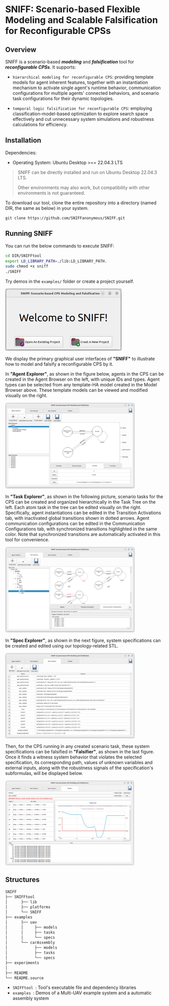 # SNIFF: Scenario-based Flexible Modeling and Scalable Falsification for Reconfigurable CPSs
## Overview
SNIFF is a scenario-based ***modeling*** and ***falsification*** tool for ***reconfigurable CPSs***.
It supports:

- `hierarchical modeling for reconfigurable CPS`:
  providing template models for agent inherent features, together with an instantiation mechanism to activate single agent's runtime behavior, communication configurations for multiple agents' connected behaviors, and scenario task configurations for their dynamic topologies.

- `temporal logic falsification for reconfigurable CPS`:
  employing classification-model-based optimization to explore search space effectively and cut unnecessary system simulations and robustness calculations for efficiency.


## Installation
Dependencies:
- Operating System: Ubuntu Desktop >== 22.04.3 LTS

>SNIFF can be directly installed and run on Ubuntu Desktop 22.04.3 LTS.
>
>Other environments may also work, but compatibility with other environments is not guaranteed.

To download our tool, clone the entire repository into a directory (named DIR, the same as below) in your system.

    git clone https://github.com/SNIFFanonymous/SNIFF.git


## Running SNIFF
You can run the below commands to execute SNIFF:

```sh
cd DIR/SNIFFtool
export LD_LIBRARY_PATH=./lib:LD_LIBRARY_PATH.
sudo chmod +x sniff
./SNIFF
```

Try demos in the `examples/` folder or create a project yourself.

<img src="README.source/Welcome.png" alt="Welcome" style="zoom:66%;" />

We display the primary graphical user interfaces of **"SNIFF"** to illustrate how to model and falsify a reconfigurable CPS by it.

In **"Agent Explorer"**, as shown in the figure below, agents in the CPS can be created in the Agent Browser on the left, with unique IDs and types. Agent types can be selected from any template-HA model created in the Model Browser above. These template models can be viewed and modified visually on the right.

<img src="README.source/Agent Explore.png" alt="Agent Explore" style="zoom:40%;" />

In **"Task Explorer"**, as shown in the following picture, scenario tasks for the CPS can be created and organized hierarchically in the Task Tree on the left. Each atom task in the tree can be edited visually on the right. Specifically, agent instantiations can be edited in the Transition Activations tab, with inactivated global transitions shown in dotted arrows. Agent communication configurations can be edited in the Communication Configurations tab, with synchronized transitions highlighted in the same color. Note that synchronized transitions are automatically activated in this tool for convenience.

<img src="README.source/Task Explorer.png" alt="Task Explorer" style="zoom:40%;" />

In **"Spec Explorer"**, as shown in the next figure, system specifications can be created and edited using our topology-related STL. 

<img src="README.source/Spec Explorer.png" alt="Spec Explorer" style="zoom:40%;" />

Then, for the CPS running in any created scenario task, these system specifications can be falsified in **"Falsifier"**, as shown in the last figure. Once it finds a witness system behavior that violates the selected specification, its corresponding path, values of unknown variables and external inputs, along with the robustness signals of the specification's subformulas, will be displayed below.

<img src="README.source/Falsifier.png" alt="Falsifier" style="zoom:40%;" />


## Structures

```
SNIFF
├── SNIFFtool
│      ├── lib
│      ├── platforms
│      └── SNIFF
├── examples
│      ├── uav
│      │     ├── models
│      │     ├── tasks
│      │     └── specs
│      └── carAssembly
│            ├── models
│            ├── tasks
│            └── specs
├── experiments
│
├── README
└── README.source
```
- `SNIFFtool `: Tool's executable file and dependency libraries
- `examples `: Demos of a Multi-UAV example system and a automatic assembly system

